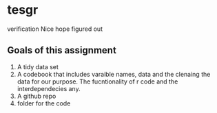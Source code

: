 # tesgr
verification 
Nice hope figured out

## Goals of this assignment
1. A tidy data set
2. A codebook that includes varaible names, data and the clenaing the data for our purpose. The fucntionality of r code and the interdependecies any.
3. A github repo 
4. folder for the code 

